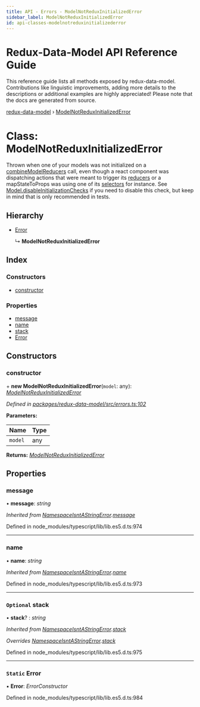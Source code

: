 ```yaml
---
title: API - Errors - ModelNotReduxInitializedError
sidebar_label: ModelNotReduxInitializedError
id: api-classes-modelnotreduxinitializederror
---
```


# Redux-Data-Model API Reference Guide

This reference guide lists all methods exposed by redux-data-model. Contributions like linguistic improvements, adding
more details to the descriptions or additional examples are highly appreciated! Please note that the docs are
generated from source.

[redux-data-model](../README.md) › [ModelNotReduxInitializedError](modelnotreduxinitializederror.md)

# Class: ModelNotReduxInitializedError

Thrown when one of your models was not initialized on a [combineModelReducers](../README.md#combinemodelreducers) call, even though a react
component was dispatching actions that were meant to trigger its [reducers](../interfaces/modeloptions.md#optional-reducers) or a
mapStateToProps was using one of its [selectors](../interfaces/modeloptions.md#optional-selectors) for instance.
See [Model.disableInitializationChecks](model.md#static-disableinitializationchecks) if you need to disable this check,
but keep in mind that is only recommended in tests.

## Hierarchy

* [Error](namespaceisntastringerror.md#static-error)

  ↳ **ModelNotReduxInitializedError**

## Index

### Constructors

* [constructor](modelnotreduxinitializederror.md#constructor)

### Properties

* [message](modelnotreduxinitializederror.md#message)
* [name](modelnotreduxinitializederror.md#name)
* [stack](modelnotreduxinitializederror.md#optional-stack)
* [Error](modelnotreduxinitializederror.md#static-error)

## Constructors

###  constructor

\+ **new ModelNotReduxInitializedError**(`model`: any): *[ModelNotReduxInitializedError](modelnotreduxinitializederror.md)*

*Defined in [packages/redux-data-model/src/errors.ts:102](https://github.com/kayak/redux-data-model/blob/11ed706/packages/redux-data-model/src/errors.ts#L102)*

**Parameters:**

Name | Type |
------ | ------ |
`model` | any |

**Returns:** *[ModelNotReduxInitializedError](modelnotreduxinitializederror.md)*

## Properties

###  message

• **message**: *string*

*Inherited from [NamespaceIsntAStringError](namespaceisntastringerror.md).[message](namespaceisntastringerror.md#message)*

Defined in node_modules/typescript/lib/lib.es5.d.ts:974

___

###  name

• **name**: *string*

*Inherited from [NamespaceIsntAStringError](namespaceisntastringerror.md).[name](namespaceisntastringerror.md#name)*

Defined in node_modules/typescript/lib/lib.es5.d.ts:973

___

### `Optional` stack

• **stack**? : *string*

*Inherited from [NamespaceIsntAStringError](namespaceisntastringerror.md).[stack](namespaceisntastringerror.md#optional-stack)*

*Overrides [NamespaceIsntAStringError](namespaceisntastringerror.md).[stack](namespaceisntastringerror.md#optional-stack)*

Defined in node_modules/typescript/lib/lib.es5.d.ts:975

___

### `Static` Error

▪ **Error**: *ErrorConstructor*

Defined in node_modules/typescript/lib/lib.es5.d.ts:984
